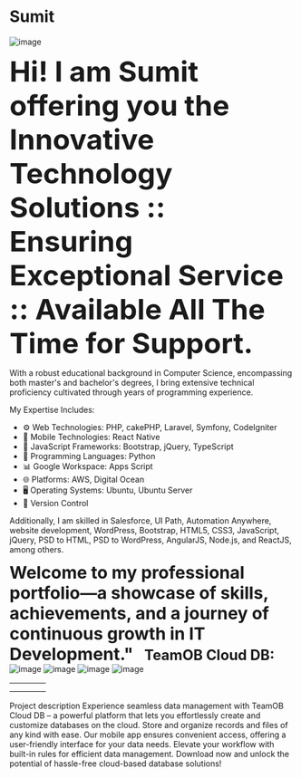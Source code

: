 # Sumit
![image](https://github.com/srsinfosystems/Sumit/assets/7068992/48465226-d722-469c-b04f-6670e288e510)

<b style="font-size:50px;">Hi!  I am Sumit offering you the Innovative Technology Solutions :: Ensuring Exceptional Service :: Available All The Time for Support.</b>

With a robust educational background in Computer Science, encompassing both master's and bachelor's degrees, I bring extensive technical proficiency cultivated through years of programming experience.

My Expertise Includes:

- ⚙️ Web Technologies: PHP, cakePHP, Laravel, Symfony, CodeIgniter
- 📱  Mobile Technologies: React Native
- 📜 JavaScript Frameworks: Bootstrap, jQuery, TypeScript
- 🐍 Programming Languages: Python
- 📊 Google Workspace: Apps Script
- 🌐 Platforms: AWS, Digital Ocean
- 🖥️ Operating Systems: Ubuntu, Ubuntu Server
- 🔄 Version Control

Additionally, I am skilled in Salesforce, UI Path, Automation Anywhere, website development, WordPress, Bootstrap, HTML5, CSS3, JavaScript, jQuery, PSD to HTML, PSD to WordPress, AngularJS, Node.js, and ReactJS, among others.

<b style="font-size:30px;">Welcome to my professional portfolio—a showcase of skills, achievements, and a journey of continuous growth in IT Development."</b>
&nbsp;
&nbsp;
<strong style="font-size:25px;">TeamOB Cloud DB: </strong>
![image](https://github.com/srsinfosystems/Sumit/assets/7068992/466068d5-9dea-4d1c-887f-b06776f8aa0f)
![image](https://github.com/srsinfosystems/Sumit/assets/7068992/2c38f6e3-f1c1-45c8-a9b1-ae0ebd734d1d)
![image](https://github.com/srsinfosystems/Sumit/assets/7068992/8194629e-deba-4db9-b367-a4e8c8dd1f30)
![image](https://github.com/srsinfosystems/Sumit/assets/7068992/17d2738c-627b-4102-a5f7-9079c5511645)


<style>
table, th, td {
  border:0px solid #fff;
}
</style>


<table style="width:100%">
  <tr>
    <th></th>
    <th></th>
    <th></th>
<th></th>
  </tr>
  <tr>
    <td><img srs="https://github.com/srsinfosystems/Sumit/assets/7068992/466068d5-9dea-4d1c-887f-b06776f8aa0f"></td>
    <td><img srs="https://github.com/srsinfosystems/Sumit/assets/7068992/2c38f6e3-f1c1-45c8-a9b1-ae0ebd734d1d"></td>
    <td><img srs=="https://github.com/srsinfosystems/Sumit/assets/7068992/8194629e-deba-4db9-b367-a4e8c8dd1f30"></td>
<td><img srs="https://github.com/srsinfosystems/Sumit/assets/7068992/17d2738c-627b-4102-a5f7-9079c5511645"></td>
  </tr>
  
</table>


Project description
Experience seamless data management with TeamOB Cloud DB – a powerful platform that lets you effortlessly create and customize databases on the cloud. Store and organize records and files of any kind with ease. Our mobile app ensures convenient access, offering a user-friendly interface for your data needs. Elevate your workflow with built-in rules for efficient data management. Download now and unlock the potential of hassle-free cloud-based database solutions! 
